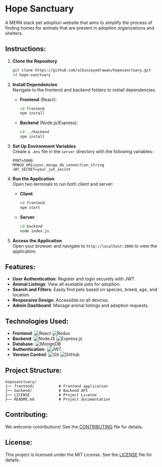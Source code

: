 # Hope Sanctuary

A MERN stack pet adoption website that aims to simplify the process of finding homes for animals that are present in adoption organizations and shelters.

## Instructions:

1. **Clone the Repository**  
   ```bash
   git clone https://github.com/albinzayedrawan/hopesanctuary.git
   cd hope-sanctuary
   ```

2. **Install Dependencies**  
   Navigate to the frontend and backend folders to install dependencies.  
   - **Frontend** (React):  
     ```bash
     cd frontend
     npm install
     ```
   - **Backend** (Node.js/Express):  
     ```bash
     cd ../backend
     npm install
     ```

3. **Set Up Environment Variables**  
   Create a `.env` file in the `server` directory with the following variables:  
   ```env
   PORT=5000
   MONGO_URI=your_mongo_db_connection_string
   JWT_SECRET=your_jwt_secret
   ```

4. **Run the Application**  
   Open two terminals to run both client and server:  
   - **Client**:  
     ```bash
     cd frontend
     npm start
     ```
   - **Server**:  
     ```bash
     cd backend
     node index.js
     ```

5. **Access the Application**  
   Open your browser and navigate to `http://localhost:3000` to view the application.

## Features:

- **User Authentication**: Register and login securely with JWT.
- **Animal Listings**: View all available pets for adoption.
- **Search and Filters**: Easily find pets based on species, breed, age, and location.
- **Responsive Design**: Accessible on all devices.
- **Admin Dashboard**: Manage animal listings and adoption requests.

## Technologies Used:

- **Frontend**: ![React](https://img.shields.io/badge/react-%2320232a.svg?style=for-the-badge&logo=react&logoColor=%2361DAFB) ![Redux](https://img.shields.io/badge/redux-%23593d88.svg?style=for-the-badge&logo=redux&logoColor=white)
- **Backend**: ![NodeJS](https://img.shields.io/badge/node.js-6DA55F?style=for-the-badge&logo=node.js&logoColor=white) ![Express.js](https://img.shields.io/badge/express.js-%23404d59.svg?style=for-the-badge&logo=express&logoColor=%2361DAFB) 
- **Database**: ![MongoDB](https://img.shields.io/badge/MongoDB-%234ea94b.svg?style=for-the-badge&logo=mongodb&logoColor=white) 
- **Authentication**: ![JWT](https://img.shields.io/badge/JWT-black?style=for-the-badge&logo=JSON%20web%20tokens) 
- **Version Control**: ![Git](https://img.shields.io/badge/Git-F05032?style=for-the-badge&logo=git&logoColor=white) ![GitHub](https://img.shields.io/badge/GitHub-181717?style=for-the-badge&logo=github&logoColor=white)

## Project Structure:

```plaintext
hopesanctuary/
├── frontend/           # Frontend application
├── backend/            # Backend API
├── LICENSE             # Project License
├── README.md           # Project documentation
```

## Contributing:

We welcome contributions! See the [CONTRIBUTING](CONTRIBUTING) file for details.

## License:

This project is licensed under the MIT License. See the [LICENSE](LICENSE) file for details.
